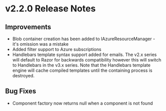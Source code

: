 # v2.2.0 Release Notes

## Improvements

* Blob container creation has been added to IAzureResourceManager - it's omission was a mistake
* Added filter support to Azure subscriptions
* Handlebars template syntax support added for emails. The v2.x series will default to Razor for backwards compatibility however this will switch to Handlebars in the v3.x series. Note that the Handlebars template engine will cache compiled templates until the containing process is destroyed.

## Bug Fixes

* Component factory now returns null when a component is not found